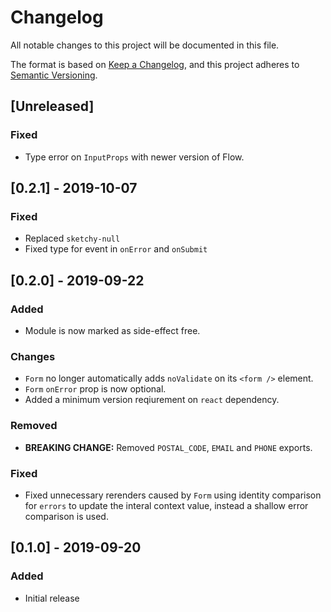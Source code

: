 # Changelog

All notable changes to this project will be documented in this file.

The format is based on [Keep a Changelog](https://keepachangelog.com/en/1.0.0/),
and this project adheres to [Semantic Versioning](https://semver.org/spec/v2.0.0.html).

## [Unreleased]
### Fixed
- Type error on `InputProps` with newer version of Flow.

## [0.2.1] - 2019-10-07
### Fixed
- Replaced `sketchy-null`
- Fixed type for event in `onError` and `onSubmit`

## [0.2.0] - 2019-09-22
### Added
- Module is now marked as side-effect free.
### Changes
- `Form` no longer automatically adds `noValidate` on its `<form />` element.
- `Form` `onError` prop is now optional.
- Added a minimum version reqiurement on `react` dependency.
### Removed
- **BREAKING CHANGE:** Removed `POSTAL_CODE`, `EMAIL` and `PHONE` exports.
### Fixed
- Fixed unnecessary rerenders caused by `Form` using identity comparison for
  `errors` to update the interal context value, instead a shallow error
  comparison is used.

## [0.1.0] - 2019-09-20
### Added
- Initial release
